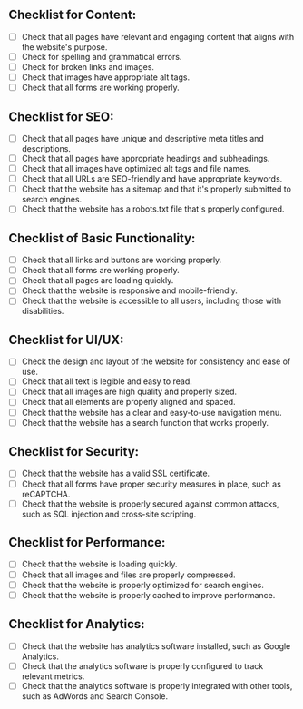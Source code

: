 ## Checklist for Content:
* [ ] Check that all pages have relevant and engaging content that aligns with the website's purpose.
* [ ] Check for spelling and grammatical errors.
* [ ] Check for broken links and images.
* [ ] Check that images have appropriate alt tags.
* [ ] Check that all forms are working properly.

## Checklist for SEO:
* [ ] Check that all pages have unique and descriptive meta titles and descriptions.
* [ ] Check that all pages have appropriate headings and subheadings.
* [ ] Check that all images have optimized alt tags and file names.
* [ ] Check that all URLs are SEO-friendly and have appropriate keywords.
* [ ] Check that the website has a sitemap and that it's properly submitted to search engines.
* [ ] Check that the website has a robots.txt file that's properly configured.

## Checklist of Basic Functionality:
* [ ] Check that all links and buttons are working properly.
* [ ] Check that all forms are working properly.
* [ ] Check that all pages are loading quickly.
* [ ] Check that the website is responsive and mobile-friendly.
* [ ] Check that the website is accessible to all users, including those with disabilities.

## Checklist for UI/UX:
* [ ] Check the design and layout of the website for consistency and ease of use.
* [ ] Check that all text is legible and easy to read.
* [ ] Check that all images are high quality and properly sized.
* [ ] Check that all elements are properly aligned and spaced.
* [ ] Check that the website has a clear and easy-to-use navigation menu.
* [ ] Check that the website has a search function that works properly.

## Checklist for Security:
* [ ] Check that the website has a valid SSL certificate.
* [ ] Check that all forms have proper security measures in place, such as reCAPTCHA.
* [ ] Check that the website is properly secured against common attacks, such as SQL injection and cross-site scripting.

## Checklist for Performance:
* [ ] Check that the website is loading quickly.
* [ ] Check that all images and files are properly compressed.
* [ ] Check that the website is properly optimized for search engines.
* [ ] Check that the website is properly cached to improve performance.

## Checklist for Analytics:
* [ ] Check that the website has analytics software installed, such as Google Analytics.
* [ ] Check that the analytics software is properly configured to track relevant metrics.
* [ ] Check that the analytics software is properly integrated with other tools, such as AdWords and Search Console.
